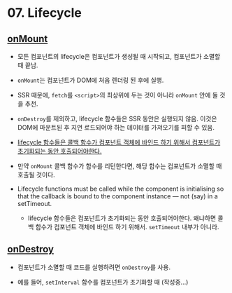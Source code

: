# 07. Lifecycle

## [onMount](https://svelte.dev/tutorial/onmount)

- 모든 컴포넌트의 lifecycle은 컴포넌트가 생성될 때 시작되고, 컴포넌트가 소멸할 때 끝남.  

- `onMount`는 컴포넌트가 DOM에 처음 렌더링 된 후에 실행.

- SSR 때문에, `fetch`를 `<script>`의 최상위에 두는 것이 아니라 `onMount` 안에 둘 것을 추천.

- `onDestroy`를 제외하고, lifecycle 함수들은 SSR 동안은 실행되지 않음. 이것은 DOM에 마운트된 후 지연 로드되어야 하는 데이터를 가져오기를 피할 수 있음.

- [lifecycle 함수들은 콜백 함수가 컴포넌트 객체에 바인드 하기 위해서 컴포넌트가 초기화되는 동안 호출되어야한다.](#q1)

- 만약 `onMount` 콜백 함수가 함수를 리턴한다면, 해당 함수는 컴포넌트가 소멸할 때 호출될 것이다.  

- Lifecycle functions must be called while the component is initialising so that the callback is bound to the component instance — not (say) in a setTimeout.
  - lifecycle 함수들은 컴포넌트가 초기화되는 동안 호출되어야한다. 왜냐하면 콜백 함수가 컴포넌트 객체에 바인드 하기 위해서. `setTimeout` 내부가 아니라. 

## [onDestroy](https://svelte.dev/tutorial/ondestroy)

- 컴포넌트가 소멸할 때 코드를 실행하려면 `onDestroy`를 사용.

- 예를 들어, `setInterval` 함수를 컴포넌트가 초기화할 때 (작성중...)
